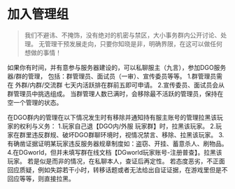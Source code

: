 <!-- other/joinManagement -->

# 加入管理组

> 我们不避讳、不掩饰，没有绝对的机密与禁区，大小事务群内公开讨论、处理。
无管理干预发展走向，只要你知晓是非，明确界限，在这可以做任何想做的事情！

如果你有时间，并有意参与服务器建设的，可以私聊服主（九言），参加DGO服务器/群的管理，
包括：群管理员、面试员（一审）、宣传委员等等。
1.群管理员需在 外群/内群/交流群 七天内活跃排在群前五即可申请。
2.宣传委员、面试员会从群管理员中挑选组成。
当群管理人数已满时，会移除最不活跃的管理员，保持在空一个管理的状态。

在DGO群内的管理在以下情况发生时有移除并通知持有服主账号的管理拉黑该玩家的权利与义务：
1.玩家自己退【DGO内/外服 玩家群】时，拉黑该玩家。
2.玩家在群里违反群规、破坏DGO群聊环境时，视情况禁言、移除、拉黑该玩家。
3.有确凿证据证明某玩家违反服务器规章制度如：盗窃、开挂、蓄意杀人、刷物品。
4.在DGworld，但并未填写群在线文档【DGworld玩家账号-注册普查】。拉黑该玩家。
若是似是而非的情况，在私聊本人，查证后再定性。
若态度恶劣，不正面回应质疑，例如失踪若干小时，转移话题或者无法给出自证证据，在游戏里但是不回应等等，则直接拉黑。